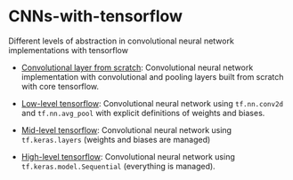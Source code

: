 # CNNs-with-tensorflow
Different levels of abstraction in convolutional neural network implementations with tensorflow

* [Convolutional layer from scratch](https://github.com/sgttwld/CNNs-with-tensorflow/blob/master/1_CNN_fromscratch.py): Convolutional neural network implementation with convolutional and pooling layers built from scratch with core tensorflow.

* [Low-level tensorflow](https://github.com/sgttwld/CNNs-with-tensorflow/blob/master/2_CNN_lowlevel.py): Convolutional neural network using `tf.nn.conv2d` and `tf.nn.avg_pool` with explicit definitions of weights and biases.

* [Mid-level tensorflow](https://github.com/sgttwld/CNNs-with-tensorflow/blob/master/3_CNN_midlevel.py): Convolutional neural network using `tf.keras.layers` (weights and biases are managed)

* [High-level tensorflow](https://github.com/sgttwld/CNNs-with-tensorflow/blob/master/4_CNN_highlevel.py): Convolutional neural network using `tf.keras.model.Sequential` (everything is managed).
